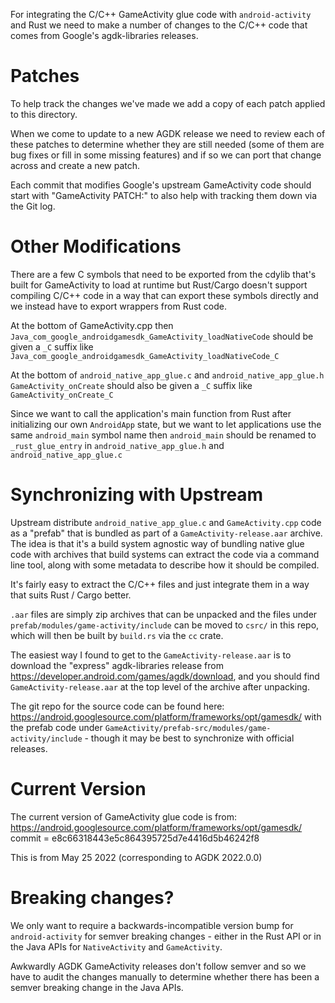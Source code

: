 For integrating the C/C++ GameActivity glue code with `android-activity` and
Rust we need to make a number of changes to the C/C++ code that comes from
Google's agdk-libraries releases.

# Patches

To help track the changes we've made we add a copy of each patch applied to this
directory.

When we come to update to a new AGDK release we need to review each of these
patches to determine whether they are still needed (some of them are bug fixes
or fill in some missing features) and if so we can port that change across and
create a new patch.

Each commit that modifies Google's upstream GameActivity code should start with
"GameActivity PATCH:" to also help with tracking them down via the Git log.

# Other Modifications

There are a few C symbols that need to be exported from the cdylib that's built
for GameActivity to load at runtime but Rust/Cargo doesn't support compiling
C/C++ code in a way that can export these symbols directly and we instead have
to export wrappers from Rust code.

At the bottom of GameActivity.cpp then
`Java_com_google_androidgamesdk_GameActivity_loadNativeCode` should be given a
`_C` suffix like `Java_com_google_androidgamesdk_GameActivity_loadNativeCode_C`

At the bottom of `android_native_app_glue.c` and `android_native_app_glue.h`
`GameActivity_onCreate` should also be given a `_C` suffix like
`GameActivity_onCreate_C`

Since we want to call the application's main function from Rust after
initializing our own `AndroidApp` state, but we want to let applications use the
same `android_main` symbol name then `android_main` should be renamed to
`_rust_glue_entry` in `android_native_app_glue.h` and
`android_native_app_glue.c`

# Synchronizing with Upstream

Upstream distribute `android_native_app_glue.c` and `GameActivity.cpp` code as a
"prefab" that is bundled as part of a `GameActivity-release.aar` archive. The
idea is that it's a build system agnostic way of bundling native glue code with
archives that build systems can extract the code via a command line tool, along
with some metadata to describe how it should be compiled.

It's fairly easy to extract the C/C++ files and just integrate them in a way
that suits Rust / Cargo better.

`.aar` files are simply zip archives that can be unpacked and the files under
`prefab/modules/game-activity/include` can be moved to `csrc/` in this repo,
which will then be built by `build.rs` via the `cc` crate.

The easiest way I found to get to the `GameActivity-release.aar` is to download
the "express" agdk-libraries release from
https://developer.android.com/games/agdk/download, and you should find
`GameActivity-release.aar` at the top level of the archive after unpacking.

The git repo for the source code can be found here:
https://android.googlesource.com/platform/frameworks/opt/gamesdk/ with the
prefab code under `GameActivity/prefab-src/modules/game-activity/include` -
though it may be best to synchronize with official releases.

# Current Version

The current version of GameActivity glue code is from:
https://android.googlesource.com/platform/frameworks/opt/gamesdk/  commit = e8c66318443e5c864395725d7e4416d5b46242f8

This is from May 25 2022 (corresponding to AGDK 2022.0.0)

# Breaking changes?

We only want to require a backwards-incompatible version bump for
`android-activity` for semver breaking changes - either in the Rust API or in
the Java APIs for `NativeActivity` and `GameActivity`.

Awkwardly AGDK GameActivity releases don't follow semver and so we have to audit
the changes manually to determine whether there has been a semver breaking change
in the Java APIs.